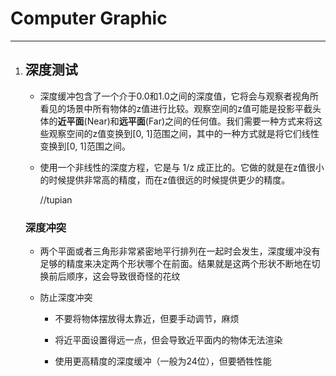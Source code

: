 # Computer Graphic

---

1. ## 深度测试
   - 深度缓冲包含了一个介于0.0和1.0之间的深度值，它将会与观察者视角所看见的场景中所有物体的z值进行比较。观察空间的z值可能是投影平截头体的**近平面**(Near)和**远平面**(Far)之间的任何值。我们需要一种方式来将这些观察空间的z值变换到[0, 1]范围之间，其中的一种方式就是将它们线性变换到[0, 1]范围之间。
   
   - 使用一个非线性的深度方程，它是与 1/z 成正比的。它做的就是在z值很小的时候提供非常高的精度，而在z值很远的时候提供更少的精度。
     
     //tupian
   
   ### 深度冲突
   
   - 两个平面或者三角形非常紧密地平行排列在一起时会发生，深度缓冲没有足够的精度来决定两个形状哪个在前面。结果就是这两个形状不断地在切换前后顺序，这会导致很奇怪的花纹
   
   - 防止深度冲突
     
     - 不要将物体摆放得太靠近，但要手动调节，麻烦
     
     - 将近平面设置得远一点，但会导致近平面内的物体无法渲染
     
     - 使用更高精度的深度缓冲（一般为24位），但要牺牲性能
